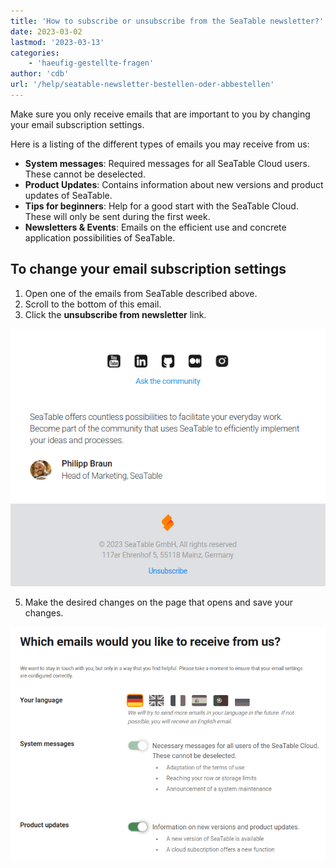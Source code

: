 ```yaml
---
title: 'How to subscribe or unsubscribe from the SeaTable newsletter?'
date: 2023-03-02
lastmod: '2023-03-13'
categories:
    - 'haeufig-gestellte-fragen'
author: 'cdb'
url: '/help/seatable-newsletter-bestellen-oder-abbestellen'
---
```


Make sure you only receive emails that are important to you by changing your email subscription settings.

Here is a listing of the different types of emails you may receive from us:

- **System messages**: Required messages for all SeaTable Cloud users. These cannot be deselected.
- **Product Updates**: Contains information about new versions and product updates of SeaTable.
- **Tips for beginners**: Help for a good start with the SeaTable Cloud. These will only be sent during the first week.
- **Newsletters & Events**: Emails on the efficient use and concrete application possibilities of SeaTable.

## To change your email subscription settings

1. Open one of the emails from SeaTable described above.
2. Scroll to the bottom of this email.
3. Click the **unsubscribe from newsletter** link.

![Manage settings for receiving newsletters.](images/abbestellen-des-newsletters.png)

5. Make the desired changes on the page that opens and save your changes.

![Manage email notifications](images/newsletter-management.png)
